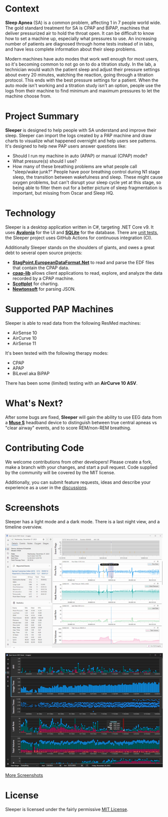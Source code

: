 # Context

**Sleep Apnea** (SA) is a common problem, affecting 1 in 7 people world wide.  The gold standard treatment for SA is CPAP and BiPAP, machines that deliver pressurized air to hold the throat open.  It can be difficult to know how to set a machine up, especially what pressures to use.  An increasing number of patients are diagnosed through home tests instead of in labs, and have less complete information about their sleep problems.

Modern machines have auto modes that work well enough for most users, so it's becoming common to not go on to do a titration study.  In the lab, a technician would watch the patient sleep and adjust their pressure settings about every 20 minutes, watching the reaction, going through a titration protocol.  This ends with the best pressure settings for a patient.  When the auto mode isn't working and a titration study isn't an option, people use the logs from their machine to find minimum and maximum pressures to let the machine choose from.

# Project Summary

**Sleeper** is designed to help people with SA understand and improve their sleep.  Sleeper can import the logs created by a PAP machine and draw charts to visualize what happened overnight and help users see patterns.  It's designed to help new PAP users answer questions like:

* Should I run my machine in auto (APAP) or manual (CPAP) mode?
* What pressure(s) should I use?
* How many of these breathing problems are what people call "sleep/wake junk?"  People have poor breathing control during N1 stage sleep, the transition between wakefulness and sleep.  These might cause oxygen problems, but can't disrupt your sleep cycle yet at this stage, so being able to filter them out for a better picture of sleep fragmentation is important, but missing from Oscar and Sleep HQ.

# Technology

Sleeper is a desktop application written in C#, targeting .NET Core v9.  It uses **[Avalonia](Avalonia)** for the UI and **[SQLite](https://www.sqlite.org/index.html)** for the database.  There are [unit tests](https://github.com/CascadePass/Sleeper/tree/master/cpaplib_tests), the Sleeper project uses GitHub Actions for continuous integration (CI).

Additionally Sleeper stands on the shoulders of giants, and owes a great debt to several open source projects:

* **[StagPoint.EuropeanDataFormat.Net](https://github.com/StagPoint/StagPoint.EuropeanDataFormat.Net/)** to read and parse the EDF files that contain the CPAP data.
* **[cpap-lib](https://github.com/EEGKit/cpap-lib)** allows client applications to read, explore, and analyze the data recorded by a CPAP machine.
* **[Scottplot](https://scottplot.net/)** for charting.
* **[Newtonsoft](https://www.newtonsoft.com/json)** for parsing JSON.

# Supported PAP Machines

Sleeper is able to read data from the following ResMed machines:

* AirSense 10
* AirCurve 10
* AirSense 11

It's been tested with the following therapy modes:

* CPAP
* APAP
* BiLevel aka BiPAP

There has been some (limited) testing with an **AirCurve 10 ASV**.

# What's Next?

After some bugs are fixed, **Sleeper** will gain the ability to use EEG data from a **[Muse S](https://choosemuse.com/pages/muse-s)** headband device to distinguish between true central apneas vs "clear airway" events, and to score REM/non-REM breathing.

# Contributing Code

We welcome contributions from other developers!  Please create a fork, make a branch with your changes, and start a pull request.  Code supplied by the community will be covered by the MIT license.

Additionally, you can submit feature requests, ideas and describe your experience as a user in the [discussions](https://github.com/CascadePass/Sleeper/discussions).

# Screenshots

Sleeper has a light mode and a dark mode.  There is a last night view, and a timeline overview.

![DailyReportView-Light.jpg](docs%2FScreenshots%2FDailyReportView-Light.jpg)

![DailyReportView-Light.jpg](docs%2FScreenshots%2FTrendsView-Dark.jpg)

[More Screenshots](docs%2FReadme.md)

# License

Sleeper is licensed under the fairly permissive [MIT License](https://github.com/CascadePass/Sleeper/blob/master/LICENSE).
